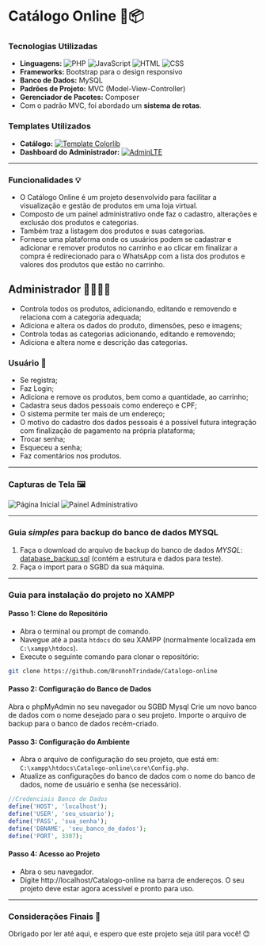 # Catálogo Online 🛒📦

### Tecnologias Utilizadas
- **Linguagens:** 
  ![PHP](https://img.shields.io/badge/-PHP-777BB4?style=flat-square&logo=php&logoColor=white) 
  ![JavaScript](https://img.shields.io/badge/-JavaScript-F7DF1E?style=flat-square&logo=javascript&logoColor=black) 
  ![HTML](https://img.shields.io/badge/-HTML-E34F26?style=flat-square&logo=html5&logoColor=white) 
  ![CSS](https://img.shields.io/badge/-CSS-1572B6?style=flat-square&logo=css3&logoColor=white)
- **Frameworks:** Bootstrap para o design responsivo
- **Banco de Dados:** MySQL
- **Padrões de Projeto:** MVC (Model-View-Controller)
- **Gerenciador de Pacotes:** Composer
- Com o padrão MVC, foi abordado um **sistema de rotas**.

### Templates Utilizados
- **Catálogo:** [![Template Colorlib](https://img.shields.io/badge/Template-Colorlib-blue?style=flat-square&logo=visual-studio-code)](https://colorlib.com/)
- **Dashboard do Administrador:** [![AdminLTE](https://img.shields.io/badge/AdminLTE-Admin%20Dashboard-blue?style=flat-square&logo=visual-studio-code)](https://adminlte.io/)


-----

### Funcionalidades 💡
- O Catálogo Online é um projeto desenvolvido para facilitar a visualização e gestão de produtos em uma loja virtual.
- Composto de um painel administrativo onde faz o cadastro, alterações e exclusão dos produtos e categorias. 
- Também traz a listagem dos produtos e suas categorias.
- Fornece uma plataforma onde os usuários podem se cadastrar e adicionar e remover produtos no carrinho e ao clicar em finalizar a compra é redirecionado para o WhatsApp com a lista dos produtos e valores dos produtos que estão no carrinho.

## Administrador 👩‍💼👨‍💼
- Controla todos os produtos, adicionando, editando e removendo e relaciona com a categoria adequada;
- Adiciona e altera os dados do produto, dimensões, peso e imagens;
- Controla todas as categorias adicionando, editando e removendo;
- Adiciona e altera nome e descrição das categorias.

### Usuário 👥
- Se registra;
- Faz Login;
- Adiciona e remove os produtos, bem como a quantidade, ao carrinho;
- Cadastra seus dados pessoais como endereço e CPF;
- O sistema permite ter mais de um endereço;
- O motivo do cadastro dos dados pessoais é a possível futura integração com finalização de pagamento na própria plataforma;
- Trocar senha;
- Esqueceu a senha;
- Faz comentários nos produtos.
-----

### Capturas de Tela 🖼️
![Página Inicial](screenshot_home.png)
![Painel Administrativo](screenshot_admin.png)

-----

### Guia _simples_ para backup do banco de dados MYSQL
1. Faça o download do arquivo de backup do banco de dados *MYSQL*: [database_backup.sql](database_backup/database_backup.sql) (contém a estrutura e dados para teste).
2. Faça o import para o SGBD da sua máquina.
-----

### Guia para instalação do projeto no XAMPP

#### Passo 1: Clone do Repositório
- Abra o terminal ou prompt de comando.
- Navegue até a pasta `htdocs` do seu XAMPP (normalmente localizada em `C:\xampp\htdocs`).
- Execute o seguinte comando para clonar o repositório:

```bash
git clone https://github.com/BrunohTrindade/Catalogo-online
```
#### Passo 2: Configuração do Banco de Dados
Abra o phpMyAdmin no seu navegador ou SGBD Mysql
Crie um novo banco de dados com o nome desejado para o seu projeto.
Importe o arquivo de backup para o banco de dados recém-criado.

#### Passo 3: Configuração do Ambiente
- Abra o arquivo de configuração do seu projeto, que está em: `C:\xampp\htdocs\Catalogo-online\core\Config.php`.
- Atualize as configurações do banco de dados com o nome do banco de dados, nome de usuário e senha (se necessário).

```php
//Credenciais Banco de Dados
define('HOST', 'localhost');
define('USER', 'seu_usuario');
define('PASS', 'sua_senha');
define('DBNAME', 'seu_banco_de_dados');
define('PORT', 3307);
```
#### Passo 4: Acesso ao Projeto

- Abra o seu navegador.
- Digite http://localhost/Catalogo-online na barra de endereços.
O seu projeto deve estar agora acessível e pronto para uso.

-----
### Considerações Finais 🌟

Obrigado por ler até aqui, e espero que este projeto seja útil para você! 😊
